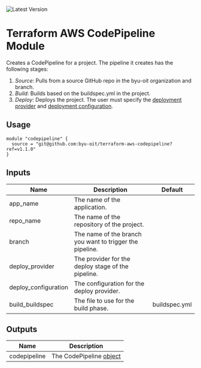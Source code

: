 ![Latest Version](https://img.shields.io/github/v/release/byu-oit/terraform-aws-codepipeline?sort=semver)

# Terraform AWS CodePipeline Module

Creates a CodePipeline for a project. The pipeline it creates has the following stages:

1. *Source*: Pulls from a source GitHub repo in the byu-oit organization and branch.
2. *Build*: Builds based on the buildspec.yml in the project.
3. *Deploy*: Deploys the project. The user must specify the [deployment provider](https://docs.aws.amazon.com/codepipeline/latest/userguide/reference-pipeline-structure.html) and [deployment configuration](https://docs.aws.amazon.com/codepipeline/latest/userguide/reference-pipeline-structure.html#action-requirements). 

## Usage
```hcl
module "codepipeline" {
  source = "git@github.com:byu-oit/terraform-aws-codepipeline?ref=v1.1.0"
}
```

## Inputs
| Name | Description | Default |
| --- | --- | --- |
| app_name | The name of the application. |
| repo_name | The name of the repository of the project. |
| branch | The name of the branch you want to trigger the pipeline. |
| deploy_provider | The provider for the deploy stage of the pipeline. |
| deploy_configuration | The configuration for the deploy provider. |
| build_buildspec | The file to use for the build phase. | buildspec.yml |

## Outputs
| Name | Description |
| --- | --- |
| codepipeline | The CodePipeline [object](https://www.terraform.io/docs/providers/aws/r/codepipeline.html#argument-reference) |
